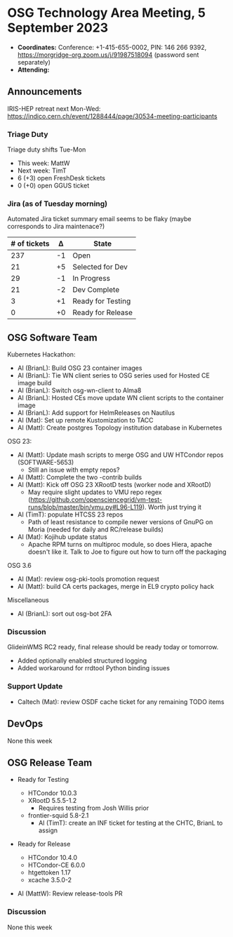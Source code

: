 # OSG Technology Area Meeting, 5 September 2023

-   **Coordinates:** Conference: +1-415-655-0002, PIN: 146 266 9392,
    <https://morgridge-org.zoom.us/j/91987518094> (password sent separately)
-   **Attending:** 

## Announcements

IRIS-HEP retreat next Mon-Wed: <https://indico.cern.ch/event/1288444/page/30534-meeting-participants>

### Triage Duty

Triage duty shifts Tue-Mon

-   This week: MattW
-   Next week: TimT
-   6 (+3) open FreshDesk tickets
-   0 (+0) open GGUS ticket

### Jira (as of Tuesday morning)

Automated Jira ticket summary email seems to be flaky (maybe corresponds to Jira maintenace?)

| # of tickets | &Delta; | State             |
|--------------|---------|-------------------|
| 237          | -1      | Open              |
| 21           | +5      | Selected for Dev  |
| 29           | -1      | In Progress       |
| 21           | -2      | Dev Complete      |
| 3            | +1      | Ready for Testing |
| 0            | +0      | Ready for Release |

## OSG Software Team

Kubernetes Hackathon:
-   AI (BrianL): Build OSG 23 container images
-   AI (BrianL): Tie WN client series to OSG series used for Hosted CE image build
-   AI (BrianL): Switch osg-wn-client to Alma8
-   AI (BrianL): Hosted CEs move update WN client scripts to the container image
-   AI (BrianL): Add support for HelmReleases on Nautilus
-   AI (Mat): Set up remote Kustomization to TACC
-   AI (Matt): Create postgres Topology institution database in Kubernetes

OSG 23:

-   AI (Matt): Update mash scripts to merge OSG and UW HTCondor repos (SOFTWARE-5653)
    -   Still an issue with empty repos?
-   AI (Matt): Complete the two -contrib builds
-   AI (Matt): Kick off OSG 23 XRootD tests (worker node and XRootD)
    - May require slight updates to VMU repo regex
      (<https://github.com/opensciencegrid/vm-test-runs/blob/master/bin/vmu.py#L96-L119>).
      Worth just trying it
-   AI (TimT): populate HTCSS 23 repos
    -   Path of least resistance to compile newer versions of GnuPG on Moria (needed for daily and RC/release builds)
-   AI (Mat): Kojihub update status
    -   Apache RPM turns on multiproc module, so does Hiera, apache doesn't like it. Talk to Joe to figure out how to turn off the packaging

OSG 3.6

-   AI (Mat): review osg-pki-tools promotion request
-   AI (Matt): build CA certs packages, merge in EL9 crypto policy hack

Miscellaneous

-   AI (BrianL): sort out osg-bot 2FA

### Discussion

GlideinWMS RC2 ready, final release should be ready today or tomorrow.
-   Added optionally enabled structured logging
-   Added workaround for rrdtool Python binding issues

### Support Update

-   Caltech (Mat): review OSDF cache ticket for any remaining TODO items

## DevOps

None this week

## OSG Release Team

-   Ready for Testing
    -   HTCondor 10.0.3
    -   XRootD 5.5.5-1.2
        - Requires testing from Josh Willis prior
    -   frontier-squid 5.8-2.1
        -   AI (TimT): create an INF ticket for testing at the CHTC, BrianL to assign
-   Ready for Release
    -   HTCondor 10.4.0
    -   HTCondor-CE 6.0.0
    -   htgettoken 1.17
    -   xcache 3.5.0-2
 
- AI (MattW): Review release-tools PR

### Discussion

None this week

